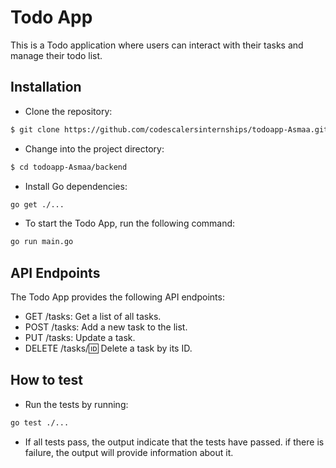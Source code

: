 # Todo App

This is a Todo application where users can interact with their tasks and manage their todo list.

## Installation

- Clone the repository:

```sh
$ git clone https://github.com/codescalersinternships/todoapp-Asmaa.git
```

- Change into the project directory:

```sh
$ cd todoapp-Asmaa/backend
```

- Install Go dependencies:

```sh
go get ./...
```

- To start the Todo App, run the following command:

```sh
go run main.go
```

## API Endpoints

The Todo App provides the following API endpoints:

- GET /tasks: Get a list of all tasks.
- POST /tasks: Add a new task to the list.
- PUT /tasks: Update a task.
- DELETE /tasks/:id: Delete a task by its ID.

## How to test

- Run the tests by running:

```sh
go test ./...
```

- If all tests pass, the output indicate that the tests have passed. if there is failure, the output will provide information about it.
